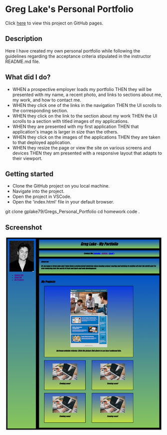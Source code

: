 # Greg Lake's Personal Portfolio

Click [here](https://github.com/gplake79/Gregs_Personal_Portfolio) to view this project on GitHub pages.

## Description

Here I have created my own personal portfolio while following the guidelines regarding the acceptance criteria stipulated in the instructor README.md file.

## What did I do?

- WHEN a prospective employer loads my portfolio
  THEN they will be presented with my name, a recent photo, and links to sections about me, my work, and how to contact me.
- WHEN they click one of the links in the navigation THEN the UI scrolls to the corresponding section.
- WHEN they click on the link to the section about my work THEN the UI scrolls to a section with titled images of my applications.
- WHEN they are presented with my first application THEN that application's image is larger in size than the others.
- WHEN they click on the images of the applications THEN they are taken to that deployed application.
- WHEN they resize the page or view the site on various screens and devices
  THEN they am presented with a responsive layout that adapts to their viewport.

## Getting started

- Clone the GitHub project on you local machine.
- Navigate into the project.
- Open the project in VSCode.
- Open the 'index.html' file in your default browser.

git clone gplake79/Gregs_Personal_Portfolio
cd homework
code .

## Screenshot

![Greg Lake's portfolio](./assets/Greg_Lake's_Portfolio.png)

